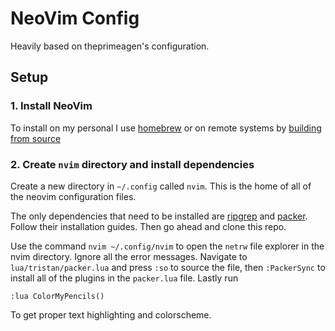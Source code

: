 # NeoVim Config
Heavily based on theprimeagen's configuration.

## Setup
### 1. Install NeoVim
To install on my personal I use [homebrew](https://docs.brew.sh/Homebrew-on-Linux) or on remote systems by [building from source]([url](https://github.com/neovim/neovim/blob/master/INSTALL.md#install-from-source)) 

### 2. Create `nvim` directory and install dependencies
Create a new directory in `~/.config` called `nvim`. This is the home of all of the neovim configuration files.

The only dependencies that need to be installed are [ripgrep](https://github.com/BurntSushi/ripgrep/releases/) and [packer](https://github.com/wbthomason/packer.nvim). Follow their installation guides.
Then go ahead and clone this repo.

Use the command `nvim ~/.config/nvim` to open the `netrw` file explorer in the nvim directory. Ignore all the error messages. 
Navigate to `lua/tristan/packer.lua` and press `:so` to source the file, then `:PackerSync` to install all of the plugins in the `packer.lua` file. 
Lastly run

```
:lua ColorMyPencils()
```

To get proper text highlighting and colorscheme.
